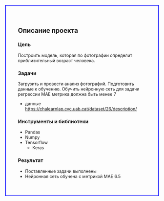 <div style="border:solid Blue 2px; padding: 40px">

<h2><b>Описание проекта</b></h2>

### Цель 
Построить модель, которая по фотографии определит приблизительный возраст человека.
### Задачи
Загрузить и провести анализ фотографий.
Подготовить данные к обучению.
Обучить нейронную сеть для задачи регрессии 
MAE метрика должна быть менее 7 

- данные https://chalearnlap.cvc.uab.cat/dataset/26/description/
### Инструменты и библиотеки
- Pandas
- Numpy
- Tensorflow
  - Keras
### Результат
- Поставленные задачи выполнены
- Нейронная сеть обучена с метрикой MAE 6.5

